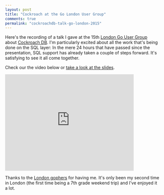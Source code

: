 ```yaml
---
layout: post
title: "Cockroach at the Go London User Group"
comments: true
permalink: "cockroachdb-talk-go-london-2015"
---
```


Here's the recording of a talk I gave at the 15th [London Go User Group](http://www.meetup.com/Go-London-User-Group/events/223771694/) about [Cockroach DB](http://github.com/cockroachdb/cockroach). I'm particularly excited about all the work that's being done on the SQL layer: In the mere 24 hours that have passed since the presentation, SQL support has already taken a couple of steps forward. It's satisfying to see it all come together.

Check our the video below or [take a look at the slides](https://docs.google.com/presentation/d/1CHSFBv_8Ra_WGOq-C7H4zeiWKdx_eLKsqrQNRJjaPL0/edit#slide=id.p).

<iframe width="420" height="315" src="https://www.youtube.com/embed/00css2j0xFo" frameborder="0" allowfullscreen></iframe>

Thanks to the [London gophers](http://www.meetup.com/Go-London-User-Group/) for having me. It's only been my second time in London (the first time being a 7th grade weekend trip) and I've enjoyed it a lot.
